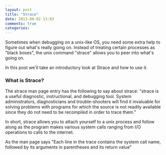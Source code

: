 ```yaml
---
layout: post
title: "Strace"
date: 2013-06-02 13:03
comments: true
categories:
---
```


Sometimes when debugging on a unix-like OS, you need some extra help to figure
out what's really going on. Instead of treating certain processes as "black
boxes", the unix command "strace" allows you to peer into what's going on.

In this post we'll take an introductory look at Strace and how to use it.

### What is Strace?

The strace man page entry has the following to say about strace:
"strace is a useful diagnostic, instructional, and debugging tool.  System
administrators, diagnosticians and trouble-shooters will find it invaluable for
solving problems with  programs for which  the source is not readily available
since they do not need to be recompiled in order to trace them."

In short, strace allows you to attach yourself to a unix process and follow
along as the program makes various system calls ranging from I/O operations to
calls to the internet.

As the man page says "Each line in the trace contains the system call name,
followed by its arguments in parentheses and its return value"
